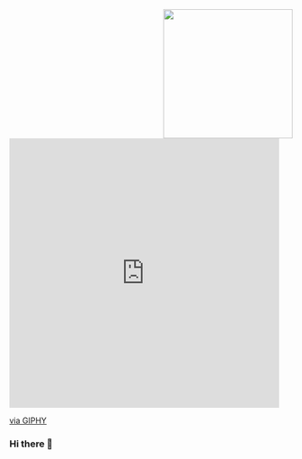 <img align='right' src="https://media.giphy.com/media/26uf9QPzzlKPvQG5O.gif" width="230">


<iframe src="https://giphy.com/embed/26uf9QPzzlKPvQG5O" width="480" height="480" frameBorder="0" class="giphy-embed" allowFullScreen></iframe><p><a href="https://giphy.com/gifs/studiosoriginals-star-trek-josh-freydkis-warp-speed-26uf9QPzzlKPvQG5O">via GIPHY</a></p>

### Hi there 👋

<!--
**weberdaniel/weberdaniel** is a ✨ _special_ ✨ repository because its `README.md` (this file) appears on your GitHub profile.

Here are some ideas to get you started:

- 🔭 I’m currently working on ...
- 🌱 I’m currently learning ...
- 👯 I’m looking to collaborate on ...
- 🤔 I’m looking for help with ...
- 💬 Ask me about ...
- 📫 How to reach me: ...
- 😄 Pronouns: ...
- ⚡ Fun fact: ...
-->
